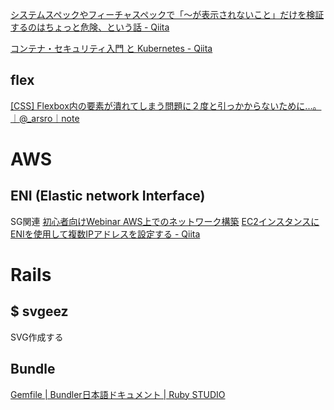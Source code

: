 [システムスペックやフィーチャスペックで「〜が表示されないこと」だけを検証するのはちょっと危険、という話 - Qiita](https://qiita.com/jnchito/items/d5ba193af9b794dff77e?utm_campaign=popular_items&utm_medium=feed&utm_source=popular_items)


[コンテナ・セキュリティ入門 と Kubernetes - Qiita](https://qiita.com/MahoTakara/items/b3baafe3a6ea9a26fef4?utm_campaign=popular_items&utm_medium=feed&utm_source=popular_items)

## flex
[[CSS] Flexbox内の要素が潰れてしまう問題に２度と引っかからないために...。｜@_arsro｜note](https://note.mu/arsro/n/ne4cc1cdb2612)

# AWS
## ENI (Elastic network Interface)
SG関連
[初心者向けWebinar AWS上でのネットワーク構築](https://www.slideshare.net/AmazonWebServicesJapan/webinar-aws-43351630)
[EC2インスタンスにENIを使用して複数IPアドレスを設定する - Qiita](https://qiita.com/you0328/items/1e64ead0e23e819657a4)

# Rails
## $ svgeez
SVG作成する
## Bundle
[Gemfile | Bundler日本語ドキュメント | Ruby STUDIO](http://ruby.studio-kingdom.com/bundler/gemfile/)

